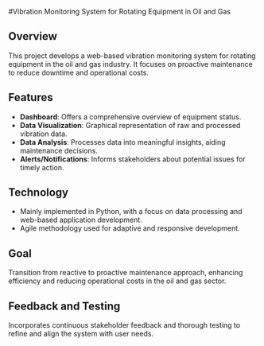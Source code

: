 #Vibration Monitoring System for Rotating Equipment in Oil and Gas

## Overview
This project develops a web-based vibration monitoring system for rotating equipment in the oil and gas industry. It focuses on proactive maintenance to reduce downtime and operational costs.

## Features
- **Dashboard**: Offers a comprehensive overview of equipment status.
- **Data Visualization**: Graphical representation of raw and processed vibration data.
- **Data Analysis**: Processes data into meaningful insights, aiding maintenance decisions.
- **Alerts/Notifications**: Informs stakeholders about potential issues for timely action.

## Technology
- Mainly implemented in Python, with a focus on data processing and web-based application development.
- Agile methodology used for adaptive and responsive development.

## Goal
Transition from reactive to proactive maintenance approach, enhancing efficiency and reducing operational costs in the oil and gas sector.

## Feedback and Testing
Incorporates continuous stakeholder feedback and thorough testing to refine and align the system with user needs.